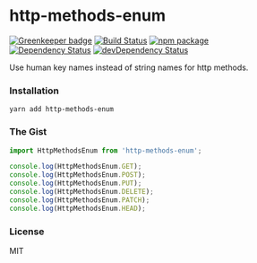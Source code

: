 # http-methods-enum

[![Greenkeeper badge](https://badges.greenkeeper.io/rtkhanas/http-methods-enum.svg)](https://greenkeeper.io/)
[![Build Status](https://travis-ci.org/rtkhanas/http-methods-enum.svg?branch=master)](https://travis-ci.org/rtkhanas/http-methods-enum)
[![npm package](https://badge.fury.io/js/http-methods-enum.svg)](https://www.npmjs.org/package/http-methods-enum)
[![Dependency Status](https://david-dm.org/rtkhanas/http-methods-enum.svg)](https://david-dm.org/rtkhanas/http-methods-enum)
[![devDependency Status](https://david-dm.org/rtkhanas/http-methods-enum/dev-status.svg)](https://david-dm.org/rtkhanas/http-methods-enum#info=devDependencies)

Use human key names instead of string names for http methods.

### Installation

```
yarn add http-methods-enum
```

### The Gist

```javascript
import HttpMethodsEnum from 'http-methods-enum';

console.log(HttpMethodsEnum.GET);
console.log(HttpMethodsEnum.POST);
console.log(HttpMethodsEnum.PUT);
console.log(HttpMethodsEnum.DELETE);
console.log(HttpMethodsEnum.PATCH);
console.log(HttpMethodsEnum.HEAD);
```

### License

MIT
